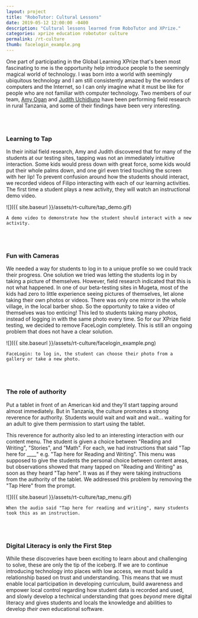 ```yaml
---
layout: project
title: "RoboTutor: Cultural Lessons"
date: 2019-05-12 12:00:00 -0400
description: "Cultural lessons learned from RoboTutor and XPrize."
categories: xprize education robotutor culture
permalink: /rt-culture
thumb: facelogin_example.png
---
```


One part of participating in the Global Learning XPrize that's been most fascinating to me is the opportunity help introduce people to the seemingly magical world of technology. I was born into a world with seemingly ubiquitous technology and I am still consistently amazed by the wonders of computers and the Internet, so I can only imagine what it must be like for people who are not familiar with computer technology. Two members of our team, [Amy Ogan](https://www.amyogan.com/) and [Judith Uchidiuno](https://judithu.com/) have been performing field research in rural Tanzania, and some of their findings have been very interesting.

<br><br>

### Learning to Tap
In their initial field research, Amy and Judith discovered that for many of the students at our testing sites, tapping was not an immediately intuitive interaction.
Some kids would press down with great force, some kids would put their whole palms down, and one girl even tried touching the screen with her lip! To prevent confusion around how the students should interact, we recorded videos of Filipo interacting with each of our learning activities. The first time a student plays a new activity, they will watch an instructional demo video.

![]({{ site.baseurl }}/assets/rt-culture/tap_demo.gif)

`A demo video to demonstrate how the student should interact with a new activity.`

<br><br>
### Fun with Cameras
We needed a way for students to log in to a unique profile so we could track their progress. One solution we tried was letting the students log in by taking a picture of themselves. However, field research indicated that this is not what happened. In one of our beta-testing sites in Mugeta, most of the kids had zero to little experience seeing pictures of themselves, let alone taking their own photos or videos. There was only one mirror in the whole village, in the local barber shop. So the opportunity to take a video of themselves was too enticing! This led to students taking many photos, instead of logging in with the same photo every time. So for our XPrize field testing, we decided to remove FaceLogin completely. This is still an ongoing problem that does not have a clear solution.

![]({{ site.baseurl }}/assets/rt-culture/facelogin_example.png)

`FaceLogin: to log in, the student can choose their photo from a gallery or take a new photo.`

<br><br>
### The role of authority
Put a tablet in front of an American kid and they'll start tapping around almost immediately. But in Tanzania, the culture promotes a strong reverence for authority. Students would wait and wait and wait... waiting for an adult to give them permission to start using the tablet.

This reverence for authority also led to an interesting interaction with our content menu. The student is given a choice between "Reading and Writing", "Stories", and "Math". For each, we had instructions that said "Tap here for ____" e.g. "Tap here for Reading and Writing". This menu was supposed to give the students the personal choice between content areas, but observations showed that many tapped on "Reading and Writing" as soon as they heard "Tap here". It was as if they were taking instructions from the authority of the tablet. We addressed this problem by removing the "Tap Here" from the prompt.

![]({{ site.baseurl }}/assets/rt-culture/tap_menu.gif)

`When the audio said "Tap here for reading and writing", many students took this as an instruction.`

<br><br>
### Digital Literacy is only the First Step
While these discoveries have been exciting to learn about and challenging to solve, these are only the tip of the iceberg. If we are to continue introducing technology into places with low access, we must build a relationship based on trust and understanding. This means that we must enable local participation in developing curriculum, build awareness and empower local control regarding how student data is recorded and used, and slowly develop a technical understanding that goes *beyond* mere digital literacy and gives students and locals the knowledge and abilities to develop *their own* educational software.
